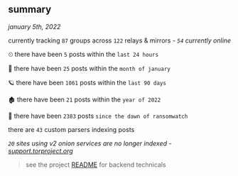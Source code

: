 
## summary
_january 5th, 2022_

currently tracking `87` groups across `122` relays & mirrors - _`54` currently online_

⏲ there have been `5` posts within the `last 24 hours`

🦈 there have been `25` posts within the `month of january`

🪐 there have been `1061` posts within the `last 90 days`

🏚 there have been `21` posts within the `year of 2022`

🦕 there have been `2383` posts `since the dawn of ransomwatch`

there are `43` custom parsers indexing posts

_`20` sites using v2 onion services are no longer indexed - [support.torproject.org](https://support.torproject.org/onionservices/v2-deprecation/)_

> see the project [README](https://github.com/thetanz/ransomwatch#ransomwatch--) for backend technicals
